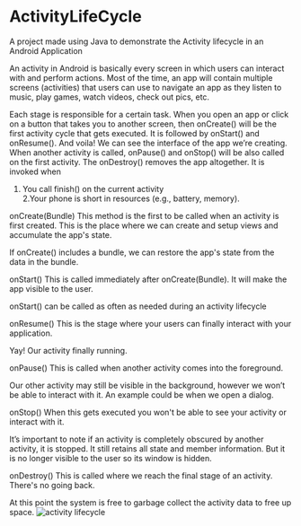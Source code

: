 # ActivityLifeCycle

A project made using Java to demonstrate the Activity lifecycle in an Android Application

An activity in Android is basically every screen in which users can interact with and perform actions. Most of the time, an app will contain multiple screens (activities) that users can use to navigate an app as they listen to music, play games, watch videos, check out pics, etc.

Each stage is responsible for a certain task. When you open an app or click on a button that takes you to another screen, then onCreate() will be the first activity cycle that gets executed. It is followed by onStart() and onResume(). And voila! We can see the interface of the app we’re creating.
When another activity is called, onPause() and onStop() will be also called on the first activity.
The onDestroy() removes the app altogether. It is invoked when

1. You call finish() on the current activity <br />
2.Your phone is short in resources (e.g., battery, memory).

onCreate(Bundle)
This method is the first to be called when an activity is first created. This is the place where we can create and setup views and accumulate the app's state.
 

If onCreate() includes a bundle, we can restore the app's state from the data in the bundle.

onStart()
This is called immediately after onCreate(Bundle). It will make the app visible to the user.
 

onStart() can be called as often as needed during an activity lifecycle

onResume()
This is the stage where your users can finally interact with your application.
 

Yay! Our activity finally running.

onPause()
This is called when another activity comes into the foreground.
 

Our other activity may still be visible in the background, however we won’t be able to interact with it. An example could be when we open a dialog.

onStop()
When this gets executed you won't be able to see your activity or interact with it.
 

It’s important to note if an activity is completely obscured by another activity, it is stopped. It still retains all state and member information. But it is no longer visible to the user so its window is hidden.

onDestroy()
This is called where we reach the final stage of an activity. There's no going back.
 

At this point the system is free to garbage collect the activity data to free up space.
![activity lifecycle](https://user-images.githubusercontent.com/53009878/134226573-b2cfdd3b-d375-43eb-9103-e950ad200c09.jpg)

